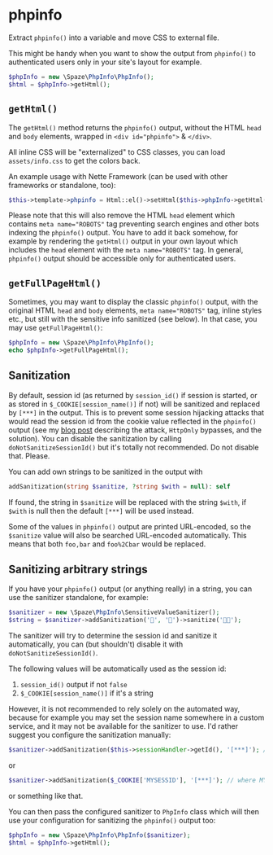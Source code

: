 # phpinfo
Extract `phpinfo()` into a variable and move CSS to external file.

This might be handy when you want to show the output from `phpinfo()` to authenticated users only in your site's layout for example.

```php
$phpInfo = new \Spaze\PhpInfo\PhpInfo();
$html = $phpInfo->getHtml();
```

## `getHtml()`
The `getHtml()` method returns the `phpinfo()` output, without the HTML `head` and `body` elements, wrapped in `<div id="phpinfo">` & `</div>`.

All inline CSS will be "externalized" to CSS classes, you can load `assets/info.css` to get the colors back.

An example usage with Nette Framework (can be used with other frameworks or standalone, too):
```php
$this->template->phpinfo = Html::el()->setHtml($this->phpInfo->getHtml());
```

Please note that this will also remove the HTML `head` element which contains `meta name="ROBOTS"` tag preventing search engines and other bots indexing the `phpinfo()` output.
You have to add it back somehow, for example by rendering the `getHtml()` output in your own layout which includes the `head` element with the `meta name="ROBOTS"` tag.
In general, `phpinfo()` output should be accessible only for authenticated users.

## `getFullPageHtml()`
Sometimes, you may want to display the classic `phpinfo()` output, with the original HTML `head` and `body` elements, `meta name="ROBOTS"` tag, inline styles etc.,
but still with the sensitive info sanitized (see below). In that case, you may use `getFullPageHtml()`:
```php
$phpInfo = new \Spaze\PhpInfo\PhpInfo();
echo $phpInfo->getFullPageHtml();
```

## Sanitization
By default, session id (as returned by `session_id()` if session is started, or as stored in `$_COOKIE[session_name()]` if not) will be sanitized and replaced by `[***]` in the output.
This is to prevent some session hijacking attacks that would read the session id from the cookie value reflected in the `phpinfo()` output
(see my [blog post](https://www.michalspacek.com/stealing-session-ids-with-phpinfo-and-how-to-stop-it) describing the attack, `HttpOnly` bypasses, and the solution).
You can disable the sanitization by calling `doNotSanitizeSessionId()` but it's totally not recommended. Do not disable that. Please.

You can add own strings to be sanitized in the output with
```php
addSanitization(string $sanitize, ?string $with = null): self
```
If found, the string in `$sanitize` will be replaced with the string `$with`, if `$with` is null then the default `[***]` will be used instead.

Some of the values in `phpinfo()` output are printed URL-encoded, so the `$sanitize` value will also be searched URL-encoded automatically.
This means that both `foo,bar` and `foo%2Cbar` would be replaced.

## Sanitizing arbitrary strings
If you have your `phpinfo()` output (or anything really) in a string, you can use the sanitizer standalone, for example:
```php
$sanitizer = new \Spaze\PhpInfo\SensitiveValueSanitizer();
$string = $sanitizer->addSanitization('🍍', '🍌')->sanitize('🍍🍕');
```

The sanitizer will try to determine the session id and sanitize it automatically, you can (but shouldn't) disable it with `doNotSanitizeSessionId()`.

The following values will be automatically used as the session id:
1. `session_id()` output if not `false`
2. `$_COOKIE[session_name()]` if it's a string

However, it is not recommended to rely solely on the automated way, because for example you may set the session name somewhere in a custom service,
and it may not be available for the sanitizer to use. I'd rather suggest you configure the sanitization manually:
```php
$sanitizer->addSanitization($this->sessionHandler->getId(), '[***]'); // where $this->sessionHandler is your custom service for example
```
or
```php
$sanitizer->addSanitization($_COOKIE['MYSESSID'], '[***]'); // where MYSESSID is your session name
```
or something like that.

You can then pass the configured sanitizer to `PhpInfo` class which will then use your configuration for sanitizing the `phpinfo()` output too:
```php
$phpInfo = new \Spaze\PhpInfo\PhpInfo($sanitizer);
$html = $phpInfo->getHtml();
```
